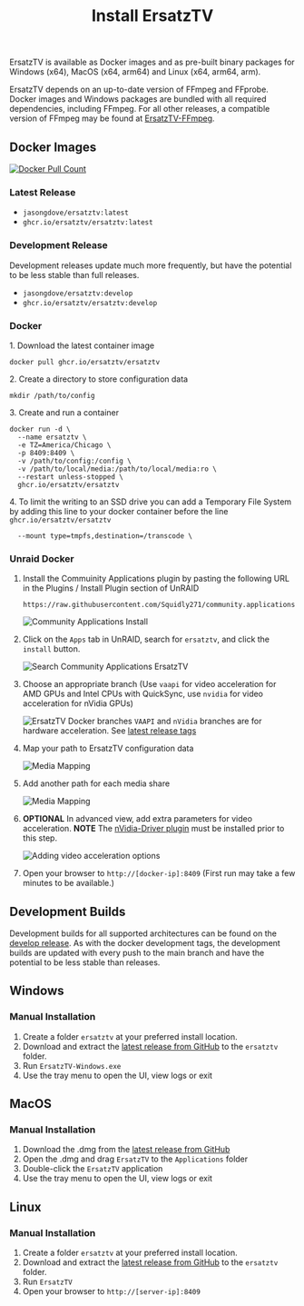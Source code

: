 ﻿---
uid: user-guide-install
title: Install ErsatzTV
---

ErsatzTV is available as Docker images and as pre-built binary packages for Windows (x64), MacOS (x64, arm64) and Linux (x64, arm64, arm). 

ErsatzTV depends on an up-to-date version of FFmpeg and FFprobe. Docker images and Windows packages are bundled with all required dependencies, including FFmpeg. For all other releases, a compatible version of FFmpeg may be found at [ErsatzTV-FFmpeg](https://github.com/ErsatzTV/ErsatzTV-ffmpeg/releases/tag/7.1.1).

## Docker Images

<a href="https://hub.docker.com/r/jasongdove/ersatztv"><img alt="Docker Pull Count" src="https://img.shields.io/docker/pulls/jasongdove/ersatztv" /></a>

### Latest Release

- `jasongdove/ersatztv:latest`
- `ghcr.io/ersatztv/ersatztv:latest`

### Development Release

Development releases update much more frequently, but have the potential to be less stable than full releases. 

- `jasongdove/ersatztv:develop`
- `ghcr.io/ersatztv/ersatztv:develop`

### Docker

1\. Download the latest container image

```
docker pull ghcr.io/ersatztv/ersatztv
```

2\. Create a directory to store configuration data

```
mkdir /path/to/config
```

3\. Create and run a container

```
docker run -d \
  --name ersatztv \
  -e TZ=America/Chicago \
  -p 8409:8409 \
  -v /path/to/config:/config \
  -v /path/to/local/media:/path/to/local/media:ro \
  --restart unless-stopped \
  ghcr.io/ersatztv/ersatztv
```

4\. To limit the writing to an SSD drive you can add a Temporary File System by adding this line to your docker container before the line `ghcr.io/ersatztv/ersatztv`

```
  --mount type=tmpfs,destination=/transcode \
```

### Unraid Docker

1. Install the Commuinity Applications plugin by pasting the following URL in the Plugins / Install Plugin section of UnRAID  

    ```
    https://raw.githubusercontent.com/Squidly271/community.applications/master/plugins/community.applications.plg
    ```  

    ![Community Applications Install](/images/docs/unraid-install-community-apps.png)

2. Click on the `Apps` tab in UnRAID, search for `ersatztv`, and click the `install` button.

    ![Search Community Applications ErsatzTV](/images/docs/unraid-docker-install-ersatz.png)

3. Choose an appropriate branch (Use `vaapi` for video acceleration for AMD GPUs and Intel CPUs with QuickSync, use `nvidia` for video acceleration for nVidia GPUs)

    ![ErsatzTV Docker branches](/images/docs/unraid-docker-ersatz-branches.png)
    `VAAPI` and `nVidia` branches are for hardware acceleration. See [latest release tags](install.md#latest-release)

4. Map your path to ErsatzTV configuration data

    ![Media Mapping](/images/docs/unraid-path-to-configuration-data.png)

5. Add another path for each media share

    ![Media Mapping](/images/docs/unraid-path-to-media-share.png)

6. **OPTIONAL** In advanced view, add extra parameters for video acceleration. **NOTE** The [nVidia-Driver plugin](https://forums.unraid.net/topic/98978-plugin-nvidia-driver/) must be installed prior to this step.

    ![Adding video acceleration options](/images/docs/unraid-docker-ersatz-hwtranscoding.png)

7. Open your browser to `http://[docker-ip]:8409` (First run may take a few minutes to be available.)

## Development Builds

Development builds for all supported architectures can be found on the [develop release](https://github.com/ErsatzTV/ErsatzTV/releases/tag/develop).
As with the docker development tags, the development builds are updated with every push to the main branch and have the potential to be less stable than releases.

## Windows

### Manual Installation

1. Create a folder `ersatztv` at your preferred install location.
2. Download and extract the [latest release from GitHub](https://github.com/ErsatzTV/ErsatzTV/releases) to the `ersatztv` folder.
3. Run `ErsatzTV-Windows.exe`
4. Use the tray menu to open the UI, view logs or exit

## MacOS

### Manual Installation

1. Download the .dmg from the [latest release from GitHub](https://github.com/ErsatzTV/ErsatzTV/releases)
2. Open the .dmg and drag `ErsatzTV` to the `Applications` folder
3. Double-click the `ErsatzTV` application
4. Use the tray menu to open the UI, view logs or exit

## Linux

### Manual Installation

1. Create a folder `ersatztv` at your preferred install location.
2. Download and extract the [latest release from GitHub](https://github.com/ErsatzTV/ErsatzTV/releases) to the `ersatztv` folder.
3. Run `ErsatzTV`
4. Open your browser to `http://[server-ip]:8409`
